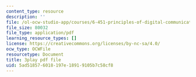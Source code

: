 ```yaml
---
content_type: resource
description: ''
file: /ol-ocw-studio-app/courses/6-451-principles-of-digital-communication-ii-spring-2005/5ad518576018197e18919105b7c58cf8_Nnj9lHePqKM.pdf
file_size: 80032
file_type: application/pdf
learning_resource_types: []
license: https://creativecommons.org/licenses/by-nc-sa/4.0/
ocw_type: OCWFile
resourcetype: Document
title: 3play pdf file
uid: 5ad51857-6018-197e-1891-9105b7c58cf8
---
```

